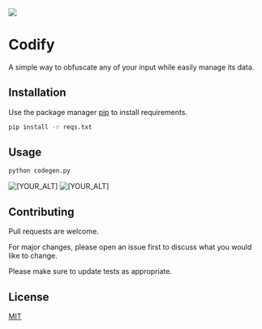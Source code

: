 ![](https://i.ibb.co/nrY5K4W/imageweb.webp)

# Codify

A simple way to obfuscate any of your input while easily manage its data.

## Installation

Use the package manager [pip](https://pip.pypa.io/en/stable/) to install requirements.

```bash
pip install -r reqs.txt
```

## Usage

```bash
python codegen.py
```
<p align="left">
   <img src=https://i.ibb.co/m96qmzm/Screenshot-552.png alt="[YOUR_ALT]"/>
   <img src=https://i.ibb.co/ctBtSRX/Screenshot-553.png alt="[YOUR_ALT]"/>
</p> 

## Contributing

Pull requests are welcome. 

For major changes, please open an issue first to discuss what you would like to change.

Please make sure to update tests as appropriate.

## License
[MIT](https://choosealicense.com/licenses/mit/)
